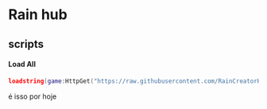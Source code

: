 # Rain hub

## scripts

#### Load All
``` lua
loadstring(game:HttpGet("https://raw.githubusercontent.com/RainCreatorHub/Scripts/refs/heads/main/main.luau"))()
```

é isso por hoje
